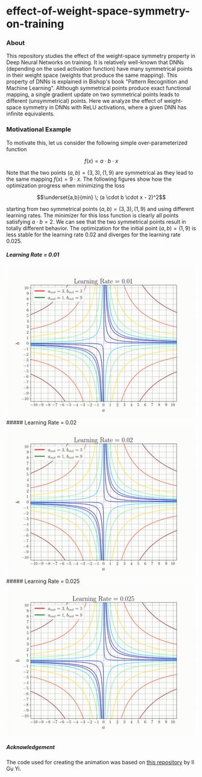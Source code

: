 # effect-of-weight-space-symmetry-on-training

### About
This repository studies the effect of the weight-space symmetry property in Deep Neural Networks on training. It is relatively well-known that DNNs (depending on the used activation function) have many symmetrical points in their weight space (weights that produce the same mapping). This property of DNNs is explained in Bishop's book "Pattern Recognition and Machine Learning". Although symmetrical points produce exact functional mapping, a single gradient update on two symmetrical points leads to different (unsymmetrical) points. Here we analyze the effect of weight-space symmetry in DNNs with ReLU activations, where a given DNN has infinite equivalents.


### Motivational Example
To motivate this, let us consider the following simple over-parameterized function 

$$f(x) = a \cdot b \cdot x$$

Note that the two points $(a,b) = (3,3), (1, 9)$ are symmetrical as they lead to the same mapping $f(x) = 9\cdot x$. The following figures show how the optimization progress when minimizing the loss 

$$\underset{a,b}{min} \; (a \cdot b \cdot x - 2)^2$$

starting from two symmetrical points $(a,b) = (3,3), (1, 9)$ and using different learning rates. The minimizer for this loss function is clearly all points satisfying $a \cdot b = 2$. We can see that the two symmetrical points result in totally different behavior. The optimization for the initial point $(a,b) = (1, 9)$ is less stable for the learning rate $0.02$ and diverges for the learning rate $0.025$.

##### Learning Rate = 0.01

<div align="center">
<img width="500px" alt="regression_all" src="animations/animation_gif_lr_0.01.gif">
</div>
##### Learning Rate = 0.02
<div align="center">
<img width="500px" alt="regression_all" src="animations/animation_gif_lr_0.02.gif">
</div>
##### Learning Rate = 0.025
<div align="center">
<img width="500px" alt="regression_all" src="animations/animation_gif_lr_0.025.gif">
</div>

##### Acknowledgement
The code used for creating the animation was based on [this repository](https://github.com/ilguyi/optimizers.numpy) by Il Gu Yi.